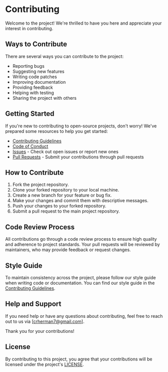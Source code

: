 # Contributing

Welcome to the project! We're thrilled to have you here and appreciate your interest in contributing.

## Ways to Contribute

There are several ways you can contribute to the project:

- Reporting bugs
- Suggesting new features
- Writing code patches
- Improving documentation
- Providing feedback
- Helping with testing
- Sharing the project with others

## Getting Started

If you're new to contributing to open-source projects, don't worry! We've prepared some resources to help you get started:

- [Contributing Guidelines](./CONTRIBUTING.md)
- [Code of Conduct](./CODE_OF_CONDUCT.md)
- [Issues](https://github.com/crherman7/rechunk/issues) - Check out open issues or report new ones
- [Pull Requests](https://github.com/crherman7/rechunk/pulls) - Submit your contributions through pull requests

## How to Contribute

1. Fork the project repository.
2. Clone your forked repository to your local machine.
3. Create a new branch for your feature or bug fix.
4. Make your changes and commit them with descriptive messages.
5. Push your changes to your forked repository.
6. Submit a pull request to the main project repository.

## Code Review Process

All contributions go through a code review process to ensure high quality and adherence to project standards. Your pull requests will be reviewed by maintainers, who may provide feedback or request changes.

## Style Guide

To maintain consistency across the project, please follow our style guide when writing code or documentation. You can find our style guide in the [Contributing Guidelines](./CONTRIBUTING.md).

## Help and Support

If you need help or have any questions about contributing, feel free to reach out to us via [crherman7@gmail.com].

Thank you for your contributions!

## License

By contributing to this project, you agree that your contributions will be licensed under the project's [LICENSE](./LICENSE).
